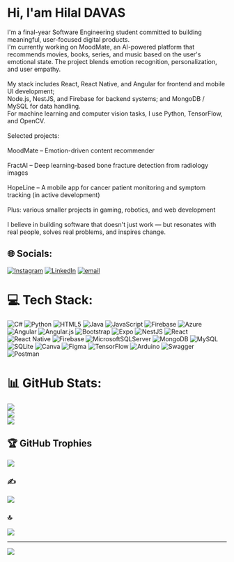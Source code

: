 # Hi, I'am Hilal DAVAS
I'm a final-year Software Engineering student committed to building meaningful, user-focused digital products.<br>I'm currently working on MoodMate, an AI-powered platform that recommends movies, books, series, and music based on the user's emotional state. The project blends emotion recognition, personalization, and user empathy.<br><br>My stack includes React, React Native, and Angular for frontend and mobile UI development;<br>Node.js, NestJS, and Firebase for backend systems; and MongoDB / MySQL for data handling.<br>For machine learning and computer vision tasks, I use Python, TensorFlow, and OpenCV.<br><br>Selected projects:<br><br>MoodMate – Emotion-driven content recommender <br><br>FractAI – Deep learning-based bone fracture detection from radiology images<br><br>HopeLine – A mobile app for cancer patient monitoring and symptom tracking (in active development)<br><br>Plus: various smaller projects in gaming, robotics, and web development<br><br>I believe in building software that doesn't just work — but resonates with real people, solves real problems, and inspires change.


## 🌐 Socials:
[![Instagram](https://img.shields.io/badge/Instagram-%23E4405F.svg?logo=Instagram&logoColor=white)](https://instagram.com/hilalldavas) [![LinkedIn](https://img.shields.io/badge/LinkedIn-%230077B5.svg?logo=linkedin&logoColor=white)](https://linkedin.com/in/hilaldavas) [![email](https://img.shields.io/badge/Email-D14836?logo=gmail&logoColor=white)](mailto:hilalldavas@gmail.com) 

# 💻 Tech Stack:
![C#](https://img.shields.io/badge/c%23-%23239120.svg?style=flat&logo=csharp&logoColor=white) ![Python](https://img.shields.io/badge/python-3670A0?style=flat&logo=python&logoColor=ffdd54) ![HTML5](https://img.shields.io/badge/html5-%23E34F26.svg?style=flat&logo=html5&logoColor=white) ![Java](https://img.shields.io/badge/java-%23ED8B00.svg?style=flat&logo=openjdk&logoColor=white) ![JavaScript](https://img.shields.io/badge/javascript-%23323330.svg?style=flat&logo=javascript&logoColor=%23F7DF1E) ![Firebase](https://img.shields.io/badge/firebase-%23039BE5.svg?style=flat&logo=firebase) ![Azure](https://img.shields.io/badge/azure-%230072C6.svg?style=flat&logo=microsoftazure&logoColor=white) ![Angular](https://img.shields.io/badge/angular-%23DD0031.svg?style=flat&logo=angular&logoColor=white) ![Angular.js](https://img.shields.io/badge/angular.js-%23E23237.svg?style=flat&logo=angularjs&logoColor=white) ![Bootstrap](https://img.shields.io/badge/bootstrap-%238511FA.svg?style=flat&logo=bootstrap&logoColor=white) ![Expo](https://img.shields.io/badge/expo-1C1E24?style=flat&logo=expo&logoColor=#D04A37) ![NestJS](https://img.shields.io/badge/nestjs-%23E0234E.svg?style=flat&logo=nestjs&logoColor=white) ![React](https://img.shields.io/badge/react-%2320232a.svg?style=flat&logo=react&logoColor=%2361DAFB) ![React Native](https://img.shields.io/badge/react_native-%2320232a.svg?style=flat&logo=react&logoColor=%2361DAFB) ![Firebase](https://img.shields.io/badge/firebase-a08021?style=flat&logo=firebase&logoColor=ffcd34) ![MicrosoftSQLServer](https://img.shields.io/badge/Microsoft%20SQL%20Server-CC2927?style=flat&logo=microsoft%20sql%20server&logoColor=white) ![MongoDB](https://img.shields.io/badge/MongoDB-%234ea94b.svg?style=flat&logo=mongodb&logoColor=white) ![MySQL](https://img.shields.io/badge/mysql-4479A1.svg?style=flat&logo=mysql&logoColor=white) ![SQLite](https://img.shields.io/badge/sqlite-%2307405e.svg?style=flat&logo=sqlite&logoColor=white) ![Canva](https://img.shields.io/badge/Canva-%2300C4CC.svg?style=flat&logo=Canva&logoColor=white) ![Figma](https://img.shields.io/badge/figma-%23F24E1E.svg?style=flat&logo=figma&logoColor=white) ![TensorFlow](https://img.shields.io/badge/TensorFlow-%23FF6F00.svg?style=flat&logo=TensorFlow&logoColor=white) ![Arduino](https://img.shields.io/badge/-Arduino-00979D?style=flat&logo=Arduino&logoColor=white) ![Swagger](https://img.shields.io/badge/-Swagger-%23Clojure?style=flat&logo=swagger&logoColor=white) ![Postman](https://img.shields.io/badge/Postman-FF6C37?style=flat&logo=postman&logoColor=white)
# 📊 GitHub Stats:
![](https://github-readme-stats.vercel.app/api?username=hilalldavas&theme=aura&hide_border=true&include_all_commits=false&count_private=false)<br/>
![](https://nirzak-streak-stats.vercel.app/?user=hilalldavas&theme=aura&hide_border=true)<br/>
![](https://github-readme-stats.vercel.app/api/top-langs/?username=hilalldavas&theme=aura&hide_border=true&include_all_commits=false&count_private=false&layout=compact)

## 🏆 GitHub Trophies
![](https://github-profile-trophy.vercel.app/?username=hilalldavas&theme=radical&no-frame=true&no-bg=false&margin-w=4)

### ✍️ 
![](https://quotes-github-readme.vercel.app/api?type=horizontal&theme=tokyonight)

### 🔝 
![](https://github-contributor-stats.vercel.app/api?username=hilalldavas&limit=5&theme=aura&combine_all_yearly_contributions=true)

---
[![](https://visitcount.itsvg.in/api?id=hilalldavas&icon=10&color=1)](https://visitcount.itsvg.in)

<!-- Proudly created with GPRM ( https://gprm.itsvg.in ) -->
